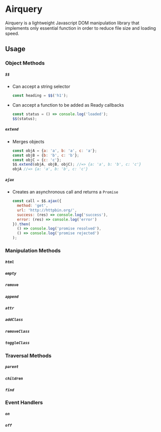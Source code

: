 # Airquery

Airquery is a lightweight Javascript DOM manipulation library that implements only essential function in order to reduce file size and loading speed.

## Usage

### Object Methods

##### `$$`
- Can accept a string selector
  ```javascript
  const heading = $$('h1');
  ```

- Can accept a function to be added as Ready callbacks

  ```javascript
  const status = () => console.log('loaded');
  $$(status);
  ```

##### `extend`
- Merges objects

  ```javascript
  const objA = {a: 'a', b: 'a', c: 'a'};
  const objB = {b: 'b', c: 'b'};
  const objC = {c: 'c'};
  $$.extend(objA, objB, objC); //=> {a: 'a', b: 'b', c: 'c'}
  objA //=> {a: 'a', b: 'b', c: 'c'}
  ```

##### `ajax`
- Creates an asynchronous call and returns a `Promise`

  ```javascript
  const call = $$.ajax({
    method: 'get',
    url: 'http://httpbin.org/',
    success: (res) => console.log('success'),
    error: (res) => console.log('error')
  }).then(
    () => console.log('promise resolved'),
    () => console.log('promise rejected')
  );
  ```

### Manipulation Methods

##### `html`

##### `empty`

##### `remove`

##### `append`

##### `attr`

##### `addClass`

##### `removeClass`

##### `toggleClass`

### Traversal Methods

##### `parent`

##### `children`

##### `find`

### Event Handlers

##### `on`

##### `off`
